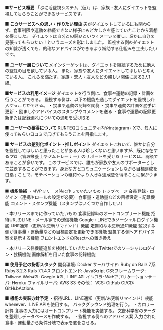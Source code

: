 **■サービス概要**
「ぷに活監視システム（仮）」は、家族・友人にダイエットを監視してもらうことができるサービスです。

**■ このサービスへの思い・作りたい理由**
夫がダイエットしているにも関わらず、食事制限や運動を継続できない様子にもどかしさを感じていたことから着想を得ました。
ダイエットは自分との闘いというイメージを覆し、誰かに自分を見張ってもらいたい！というニーズを形にしました。
監視する側のダイエットの知識が浅くても、的確なアドバイスができるよう補助する仕組みを工夫したいです。

**■ ユーザー層について**
メインターゲットは、ダイエットを継続するために他人の監視の目を欲している人。
また、家族や友人にダイエットしてほしいと考えている人。
これらを満たす、家族・恋人・友人などの親しい関係にある2人1組。

**■サービスの利用イメージ**
ダイエットを行う側は、食事や運動の記録・計画を行うことができる。
監視する側は、以下の機能を通してダイエットを監視し介入することができる。
・食事や運動の記録を閲覧
・食事や運動の計画を勝手に更新
・励ましやアドバイスのスタンプやコメントを送る
・食事や運動の記録更新または記録漏れについての通知を受け取る

**■ ユーザーの獲得について**
RUNTEQコミュニティ内やinstagram・Xで、知人に使ってもらい口コミで広げてもらうことを目指します。

**■ サービスの差別化ポイント・推しポイント**
ダイエットにおいて、誰かに自分を監視してほしいと思ったことがある人は珍しくないと思いますが、既に存在するプロ（管理栄養士やジムトレーナー）のサポートを受けるサービスは、高額であることが多いです。
このサービスでは、誰もが家族や友人のサポーターとして並走することができます。身近な方とコミュニケーションしながら目標達成を目指すことで、モチベーションの維持やより大きな達成感を得ることに繋がります。

**■ 機能候補**
・MVPリリース時に作っていたいもの
  トップページ
  会員登録・ログイン（連携やロールの設定が必要）
  食事量・運動量などの目標設定・記録機能
  コメント・スタンプ機能（スタンプはいくつか自作したい）

・本リリースまでに作っていたいもの
  食事記録時のオートコンプリート機能
  招待URLのLINE・メール等での送信機能
  Google・LINEでのソーシャルログイン機能
  LINE通知（更新/未更新リマインド）機能
  定期的な未更新通知機能
  監視する側が食事量・運動量などの目標設定を更新できる機能
  監視する側へアドバイス案を提示する機能
  フロントエンドのReactへの置き換え

・本リリース後機能追加を検討していきたいもの
  Twitterでのソーシャルログイン・投稿機能
  画像解析を用いた食事の記録機能

**■ 使用予定の技術スタック**
開発環境: Docker
サーバサイド: Ruby on Rails 7系
  Ruby 3.2.3 Rails 7.1.4.3
フロントエンド: JavaScript
CSSフレームワーク:　Tailwind
WebAPI: Google API、LINE API
インフラ:
  Webアプリケーションサーバ: Heroku
  ファイルサーバ: AWS S3
その他：
  VCS: GitHub
  CI/CD: GitHubActions

**■ 機能の実装方針予定**
・招待URL、LINE通知（更新/未更新リマインド）機能
  whenever、LINE APIを使用する。
  バックグラウンド処理を行う。
・カロリー計算
  食事の入力にはオートコンプリート機能を実装する。
  文部科学省のデータを整理しデータベースを作成する。
・監視する側へのアドバイス案
  入力された食事・運動量から条件分岐で表示を変化させる。
